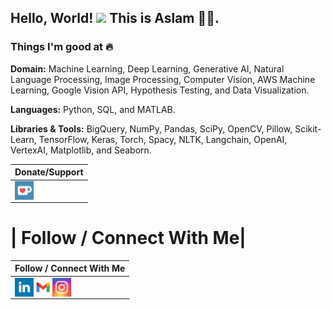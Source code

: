 ## Hello, World! <img src="https://media.giphy.com/media/hvRJCLFzcasrR4ia7z/giphy.gif" width="25px"> This is Aslam 🙋‍♂️.

### Things I'm good at :fire:

**Domain:** Machine Learning, Deep Learning, Generative AI, Natural Language Processing, Image Processing, Computer Vision, AWS Machine Learning, Google Vision API, Hypothesis Testing, and Data Visualization.

**Languages:**  Python, SQL, and MATLAB.

**Libraries & Tools:** BigQuery, NumPy, Pandas, SciPy, OpenCV, Pillow, Scikit-Learn, TensorFlow, Keras, Torch, Spacy, NLTK, Langchain, OpenAI, VertexAI, Matplotlib, and Seaborn.


|Donate/Support|
|-----|
|<a href="https://www.buymeacoffee.com/gitupmak"><img align="left" alt="Aslam Khan - buymeacoffee" width="30px" src="https://github.com/edent/SuperTinyIcons/blob/master/images/svg/ko-fi.svg" /></a>|

|<img align="right"> Follow / Connect With Me|
=======
|Follow / Connect With Me|
|-----|
|<a href="https://www.linkedin.com/in/aslam-khan-243265158/"><img align="left" alt="Aslam's LinkedIn" width="30px" src="https://github.com/edent/SuperTinyIcons/blob/master/images/svg/linkedin.svg" /></a><a href="mailto:aslamece1097@gmail.com"><img align="left" alt="Aslam's Personal mail" width="30px" src="https://github.com/edent/SuperTinyIcons/blob/master/images/svg/gmail.svg" /></a><a href="https://www.instagram.com/iamaslam.khan/"><img align="left" alt="Aslam's Instagram" width="30px" src="https://github.com/edent/SuperTinyIcons/blob/master/images/svg/instagram.svg" /></a>
